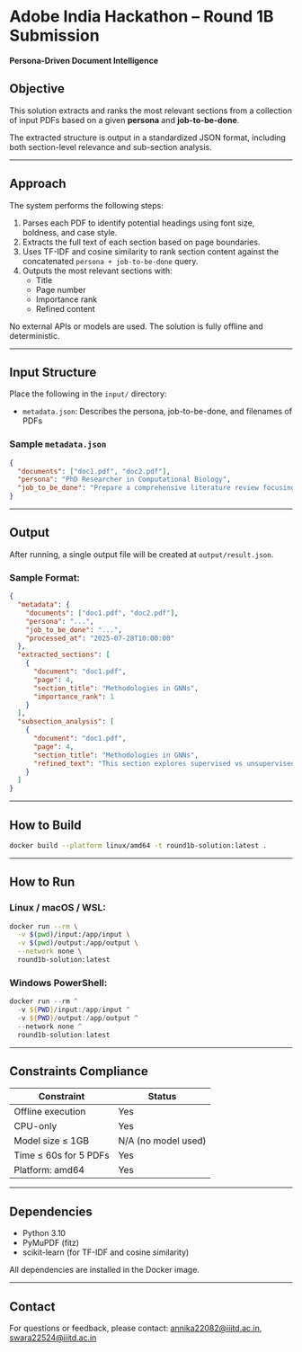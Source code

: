 # Adobe India Hackathon – Round 1B Submission  
**Persona-Driven Document Intelligence**

## Objective

This solution extracts and ranks the most relevant sections from a collection of input PDFs based on a given **persona** and **job-to-be-done**.

The extracted structure is output in a standardized JSON format, including both section-level relevance and sub-section analysis.

---

## Approach

The system performs the following steps:

1. Parses each PDF to identify potential headings using font size, boldness, and case style.
2. Extracts the full text of each section based on page boundaries.
3. Uses TF-IDF and cosine similarity to rank section content against the concatenated `persona + job-to-be-done` query.
4. Outputs the most relevant sections with:
   - Title
   - Page number
   - Importance rank
   - Refined content

No external APIs or models are used. The solution is fully offline and deterministic.

---

## Input Structure

Place the following in the `input/` directory:

- `metadata.json`: Describes the persona, job-to-be-done, and filenames of PDFs

### Sample `metadata.json`

```json
{
  "documents": ["doc1.pdf", "doc2.pdf"],
  "persona": "PhD Researcher in Computational Biology",
  "job_to_be_done": "Prepare a comprehensive literature review focusing on methodologies, datasets, and performance benchmarks"
}
```

> 

---

## Output

After running, a single output file will be created at `output/result.json`.

### Sample Format:

```json
{
  "metadata": {
    "documents": ["doc1.pdf", "doc2.pdf"],
    "persona": "...",
    "job_to_be_done": "...",
    "processed_at": "2025-07-28T10:00:00"
  },
  "extracted_sections": [
    {
      "document": "doc1.pdf",
      "page": 4,
      "section_title": "Methodologies in GNNs",
      "importance_rank": 1
    }
  ],
  "subsection_analysis": [
    {
      "document": "doc1.pdf",
      "page": 4,
      "section_title": "Methodologies in GNNs",
      "refined_text": "This section explores supervised vs unsupervised GNNs, message-passing frameworks..."
    }
  ]
}
```

---

## How to Build

```bash
docker build --platform linux/amd64 -t round1b-solution:latest .
```

---

## How to Run

### Linux / macOS / WSL:

```bash
docker run --rm \
  -v $(pwd)/input:/app/input \
  -v $(pwd)/output:/app/output \
  --network none \
  round1b-solution:latest
```

### Windows PowerShell:

```powershell
docker run --rm ^
  -v ${PWD}/input:/app/input ^
  -v ${PWD}/output:/app/output ^
  --network none ^
  round1b-solution:latest
```

---

## Constraints Compliance

| Constraint         | Status |
|--------------------|--------|
| Offline execution  |  Yes |
| CPU-only           |  Yes |
| Model size ≤ 1GB   |  N/A (no model used) |
| Time ≤ 60s for 5 PDFs |  Yes |
| Platform: amd64    |  Yes |

---

## Dependencies

- Python 3.10
- PyMuPDF (fitz)
- scikit-learn (for TF-IDF and cosine similarity)

All dependencies are installed in the Docker image.

---

## Contact

For questions or feedback, please contact: annika22082@iiitd.ac.in, swara22524@iiitd.ac.in

